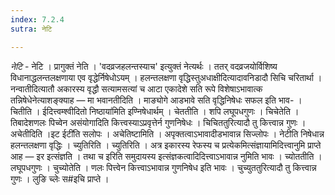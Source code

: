 ```yaml
---
index: 7.2.4
sutra: नेटि

---
```

_नेटि_ - नेटि । प्रागुक्तं नेति । 'वदव्रजहलन्तस्याच' इत्युक्तं नेत्यर्थः । ततर् वदव्रजयोर्विशिष्य विधानाद्धलन्तलक्षणाया एव वृद्धेर्निषेधोऽयम् । हलन्तलक्षणा वृद्धिस्तुअधाक्षीदित्यादावनिडादौ सिचि चरितार्था । नन्वातीदित्यातौ अकारस्य वृद्धौ सत्यामसत्यां च आटा एकादेशे सति रूपे विशेषाऽभावात्क तन्निषेधेनेत्याशङ्क्याह — मा भवानतीदिति । माङ्योगे आडभावे सति वृद्धिनिषेधः सफल इति भाव- । चितीति । ईदित्त्वम्श्वीदितो निष्ठाया॑मिति इण्निषेधार्थम् । चेततीति । शपि लघूपधगुणः । चिचेतेति । तिबादेशणलः पिच्वेन असंयोगादिति कित्त्वस्याऽप्रवृत्तेर्न गुणनिषेधः । चिचिततुरित्यादौ तु कित्त्वान्न गुणः । अचेतीदिति ।इट ईटी॑ति सलोपः । अचेतिष्टामिति । अपृक्तत्वाऽभावादीडभावान्न सिज्लोपः । नेटीति निषेधान्न हलन्तलक्षणा वृद्धिः । च्युतिरिति । च्युतिरिति । अत्र इकारस्य रेफस्य च प्रत्येकमित्संज्ञायामिदित्त्वानुमि प्राप्ते आह —  इर इत्संज्ञति । तथा च इरिति समुदायस्य इत्संज्ञकत्वादिदित्त्वाऽभावान्न नुमिति भावः । च्योततीति । लघूपधगुणः । चुच्योतेति । णलः पित्त्वेन कित्त्वाऽभावान्न गुणनिषेध इति भावः । चुच्युततुरित्यादौ तु कित्त्वान्न गुणः । लुङि च्लेः स#इचि प्राप्ते ।